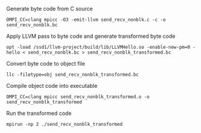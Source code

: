 Generate byte code from C source 
```
OMPI_CC=clang mpicc -O3 -emit-llvm send_recv_nonblk.c -c -o send_recv_nonblk.bc
```
Apply LLVM pass to byte code and generate transformed byte code
```
opt -load /ssd1/llvm-project/build/lib/LLVMHello.so -enable-new-pm=0 -hello < send_recv_nonblk.bc > send_recv_nonblk_transformed.bc
```
Convert byte code to object file
```
llc -filetype=obj send_recv_nonblk_transformed.bc
```
Compile object code into executable
```
OMPI_CC=clang mpicc send_recv_nonblk_transformed.o -o send_recv_nonblk_transformed
```
Run the transformed code
```
mpirun -np 2 ./send_recv_nonblk_transformed
```
